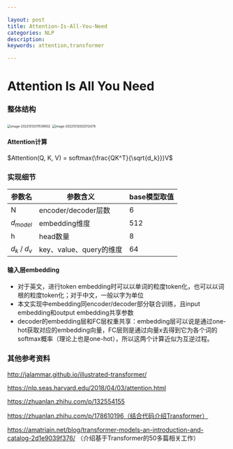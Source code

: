 ```yaml
---

layout: post
title: Attention-Is-All-You-Need
categories: NLP
description:
keywords: attention,transformer

---
```


# Attention Is All You Need

### 整体结构

<img src="http://pic.inoodles.online/imgimgimage-20221012011539932.png" alt="image-20221012011539932" style="zoom:50%;" />

<img src="http://pic.inoodles.online/imgimgimage-20221012002512478.png" alt="image-20221012002512478" style="zoom:50%;" />

#### Attention计算

$Attention(Q, K, V) = softmax(\frac{QK^T}{\sqrt{d_k}})V$

### 实现细节

| 参数名            | 参数含义                | base模型取值 |
| ----------------- | ----------------------- | ------------ |
| N                 | encoder/decoder层数     | 6            |
| $d_{model}$       | embedding维度           | 512          |
| h                 | head数量                | 8            |
| $d_{k}$ / $d_{v}$ | key、value、query的维度 | 64           |

#### 输入层embedding

- 对于英文，进行token embedding时可以以单词的粒度token化，也可以以词根的粒度token化；对于中文，一般以字为单位
- 本文实现中embedding同encoder/decoder部分联合训练，且input embedding和output embedding共享参数
- decoder的embedding层和FC层权重共享：embedding层可以说是通过one-hot获取对应的embedding向量，FC层则是通过向量x去得到它为各个词的softmax概率（理论上也是one-hot），所以这两个计算近似为互逆过程。

### 其他参考资料

http://jalammar.github.io/illustrated-transformer/

https://nlp.seas.harvard.edu/2018/04/03/attention.html 

https://zhuanlan.zhihu.com/p/132554155

https://zhuanlan.zhihu.com/p/178610196（结合代码介绍Transformer）

https://amatriain.net/blog/transformer-models-an-introduction-and-catalog-2d1e9039f376/ （介绍基于Transformer的50多篇相关工作）
